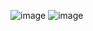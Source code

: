 ![image](https://github.com/bo-gyeong/Algo/assets/58285947/a800ce29-daa6-4dae-9458-fcb4672f231d)
![image](https://github.com/bo-gyeong/Algo/assets/58285947/99c35914-619b-4518-a16f-6a80eb73156c)
